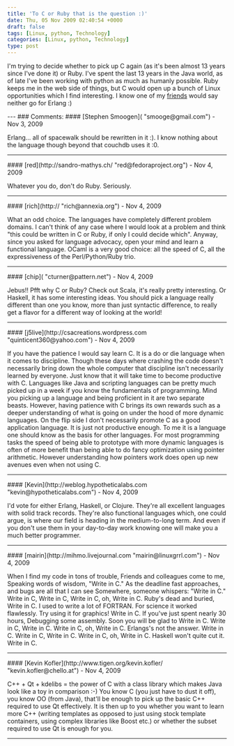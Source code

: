 ```yaml
---
title: 'To C or Ruby that is the question :)'
date: Thu, 05 Nov 2009 02:40:54 +0000
draft: false
tags: [Linux, python, Technology]
categories: [Linux, python, Technology]
type: post
---
```


I'm trying to decide whether to pick up C again (as it's been almost 13 years since I've done it) or Ruby. I've spent the last 13 years in the Java world, as of late I've been working with python as much as humanly possible. Ruby keeps me in the web side of things, but C would open up a bunch of Linux opportunities which I find interesting. I know one of my [friends](http://weblog.hypotheticalabs.com/) would say neither go for Erlang :)

</thinking>
---
### Comments:
#### 
[Stephen Smoogen]( "smooge@gmail.com") - <time datetime="2009-11-04 23:20:57">Nov 3, 2009</time>

Erlang... all of spacewalk should be rewritten in it :). I know nothing about the language though beyond that couchdb uses it :0.
<hr />
#### 
[red](http://sandro-mathys.ch/ "red@fedoraproject.org") - <time datetime="2009-11-05 03:43:49">Nov 4, 2009</time>

Whatever you do, don't do Ruby. Seriously.
<hr />
#### 
[rich](http:// "rich@annexia.org") - <time datetime="2009-11-05 04:41:05">Nov 4, 2009</time>

What an odd choice. The languages have completely different problem domains. I can't think of any case where I would look at a problem and think "this could be written in C or Ruby, if only I could decide which". Anyway, since you asked for language advocacy, open your mind and learn a functional language. OCaml is a very good choice: all the speed of C, all the expressiveness of the Perl/Python/Ruby trio.
<hr />
#### 
[chip]( "cturner@pattern.net") - <time datetime="2009-11-05 04:59:32">Nov 4, 2009</time>

Jebus!! Pfft why C or Ruby? Check out Scala, it's really pretty interesting. Or Haskell, it has some interesting ideas. You should pick a language really different than one you know, more than just syntactic difference, to really get a flavor for a different way of looking at the world!
<hr />
#### 
[j5live](http://csacreations.wordpress.com "quinticent360@yahoo.com") - <time datetime="2009-11-05 12:37:28">Nov 4, 2009</time>

If you have the patience I would say learn C. It is a do or die language when it comes to discipline. Though these days where crashing the code doesn't necessarily bring down the whole computer that discipline isn't necessarily learned by everyone. Just know that it will take time to become productive with C. Languages like Java and scripting languages can be pretty much picked up in a week if you know the fundamentals of programming. Mind you picking up a language and being proficient in it are two separate beasts. However, having patience with C brings its own rewards such as a deeper understanding of what is going on under the hood of more dynamic languages. On the flip side I don't necessarily promote C as a good application language. It is just not productive enough. To me it is a language one should know as the basis for other languages. For most programming tasks the speed of being able to prototype with more dynamic languages is often of more benefit than being able to do fancy optimization using pointer arithmetic. However understanding how pointers work does open up new avenues even when not using C.
<hr />
#### 
[Kevin](http://weblog.hypotheticalabs.com "kevin@hypotheticalabs.com") - <time datetime="2009-11-05 14:19:28">Nov 4, 2009</time>

I'd vote for either Erlang, Haskell, or Clojure. They're all excellent languages with solid track records. They're also functional languages which, one could argue, is where our field is heading in the medium-to-long term. And even if you don't use them in your day-to-day work knowing one will make you a much better programmer.
<hr />
#### 
[mairin](http://mihmo.livejournal.com "mairin@linuxgrrl.com") - <time datetime="2009-11-05 17:08:39">Nov 4, 2009</time>

When I find my code in tons of trouble, Friends and colleagues come to me, Speaking words of wisdom, "Write in C." As the deadline fast approaches, and bugs are all that I can see Somewhere, someone whispers: "Write in C." Write in C, Write in C, Write in C, oh, Write in C. Ruby's dead and buried, Write in C. I used to write a lot of FORTRAN. For science it worked flawlessly. Try using it for graphics! Write in C. If you've just spent nearly 30 hours, Debugging some assembly. Soon you will be glad to Write in C. Write in C, Write in C. Write in C, oh, Write in C. Erlangs's not the answer. Write in C. Write in C, Write in C. Write in C, oh, Write in C. Haskell won't quite cut it. Write in C.
<hr />
#### 
[Kevin Kofler](http://www.tigen.org/kevin.kofler/ "kevin.kofler@chello.at") - <time datetime="2009-11-05 23:51:38">Nov 4, 2009</time>

C++ + Qt + kdelibs = the power of C with a class library which makes Java look like a toy in comparison :-) You know C (you just have to dust it off), you know OO (from Java), that'll be enough to pick up the basic C++ required to use Qt effectively. It is then up to you whether you want to learn more C++ (writing templates as opposed to just using stock template containers, using complex libraries like Boost etc.) or whether the subset required to use Qt is enough for you.
<hr />
